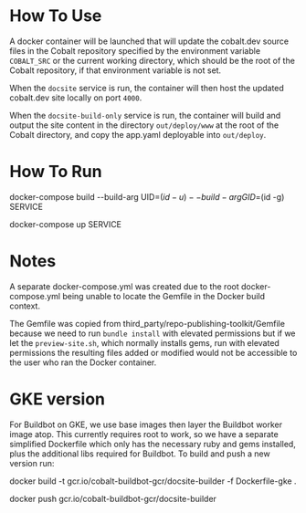# How To Use
A docker container will be launched that will update the cobalt.dev source files
in the Cobalt repository specified by the environment variable `COBALT_SRC` or
the current working directory, which should be the root of the Cobalt
repository, if that environment variable is not set.

When the `docsite` service is run, the container will then host the updated
cobalt.dev site locally on port `4000`.

When the `docsite-build-only` service is run, the container will build and
output the site content in the directory `out/deploy/www` at the root of the
Cobalt directory, and copy the app.yaml deployable into `out/deploy`.

# How To Run
docker-compose build --build-arg UID=$(id -u) --build-arg GID=$(id -g) SERVICE

docker-compose up SERVICE

# Notes

A separate docker-compose.yml was created due to the root docker-compose.yml
being unable to locate the Gemfile in the Docker build context.

The Gemfile was copied from third_party/repo-publishing-toolkit/Gemfile because
we need to run `bundle install` with elevated permissions but if we let the
`preview-site.sh`, which normally installs gems, run with elevated permissions
the resulting files added or modified would not be accessible to the user who
ran the Docker container.

# GKE version
For Buildbot on GKE, we use base images then layer the Buildbot worker image
atop. This currently requires root to work, so we have a separate simplified
Dockerfile which only has the necessary ruby and gems installed, plus the
additional libs required for Buildbot.
To build and push a new version run:

docker build -t gcr.io/cobalt-buildbot-gcr/docsite-builder -f Dockerfile-gke .

docker push gcr.io/cobalt-buildbot-gcr/docsite-builder
